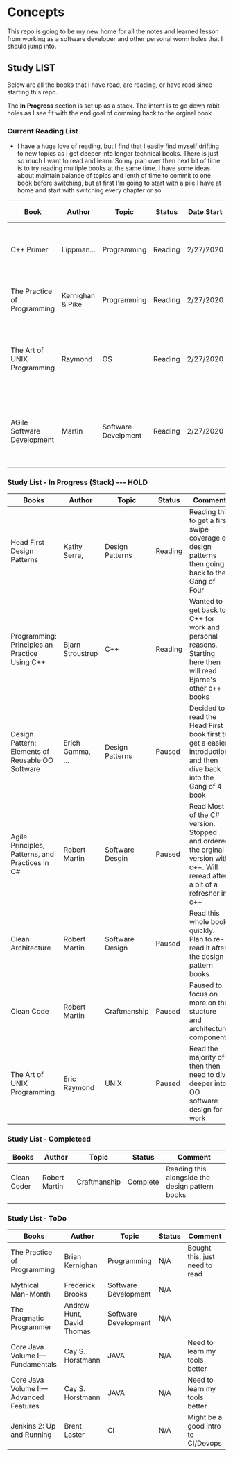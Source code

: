 # Concepts

This repo is going to be my new home for all the notes and learned lesson from working as a software developer and other personal worm holes that I should jump into.



## Study LIST

Below are all the books that I have read, are reading, or have read since starting this repo. 

The **In Progress** section is set up as a stack. The intent is to go down rabit holes as I see fit with the end goal of comming back to the orginal book

### Current Reading List 
* I have a huge love of reading, but I find that I easily find myself drifting to new topics as I get deeper into longer technical books. There is just so much I want to read and learn. So my plan over then next bit of time is to try reading multiple books at the same time. I have some ideas about maintain balance of topics and lenth of time to commit to one book before switching, but at first I'm going to start with a pile I have at home and start with switching every chapter or so.

| Book | Author | Topic | Status |  Date Start | Date Finish | Comment |
|------|--------|--------|--------|--------|--------|--------|
| C++ Primer  | Lippman... | Programming |Reading | 2/27/2020 | N/A | Highly recommend book. Hope to get good refresher on C++ | 
| The Practice of Programming  | Kernighan & Pike | Programming |Reading | 2/27/2020 | N/A | Classic book, sure to find some good nuggets | 
| The Art of UNIX Programming  | Raymond | OS |Reading | 2/27/2020 | N/A | Awesome insight into how UNIX evolved. Started this a while ago, but going to restart | 
| AGile Software Development  | Martin | Software Develpment |Reading | 2/27/2020 | N/A | Read most of the C# version, but bought the original edition for the c++ examples | 

### Study List - In Progress (Stack) --- HOLD

 Books        | Author           | Topic | Status |  Comment |
| ------------|------------------| ------| -----  | ---------|
| Head First Design Patterns  | Kathy Serra, | Design Patterns | Reading  | Reading this to get a first swipe coverage of design patterns then going back to the Gang of Four   | 
| Programming: Principles an Practice Using C++ | Bjarn Stroustrup | C++ | Reading | Wanted to get back to C++ for work and personal reasons. Starting here then will read Bjarne's other c++ books |
| Design Pattern: Elements of Reusable OO Software     | Erich Gamma, ...  |  Design Patterns| Paused  | Decided to read the Head First book first to get a easier introduction and then dive back into the Gang of 4 book |
| Agile Principles, Patterns, and Practices in C# | Robert Martin | Software Desgin | Paused | Read Most of the C# version. Stopped and ordered the orginal version with c++. Will reread after a bit of a refresher in c++ |
| Clean Architecture    | Robert Martin  | Software Design | Paused  | Read this whole book quickly. Plan to re-read it after the design pattern books |
| Clean Code    | Robert Martin  | Craftmanship | Paused  | Paused to focus on more on the stucture and architecture components  |
| The Art of UNIX Programming | Eric Raymond| UNIX | Paused | Read the majority of then then need to dive deeper into OO software design for work |


### Study List - Completeed

 Books        | Author           | Topic | Status |  Comment |
| ------------|------------------| ------| -----  | ---------|
| Clean Coder    | Robert Martin  | Craftmanship | Complete  | Reading this alongside the design pattern books  |
|     |   |  |   |  |



### Study List - ToDo

  Books        | Author           | Topic | Status |  Comment |
| ------------|------------------| ------| -----  | ---------|
| The Practice of Programming | Brian Kernighan | Programming | N/A  | Bought this, just need to read |
| Mythical Man-Month | Frederick Brooks | Software Development | N/A  |  |
| The Pragmatic Programmer | Andrew Hunt, David Thomas | Software Development | N/A  |  |
| Core Java Volume I—Fundamentals |  Cay S. Horstmann | JAVA | N/A  | Need to learn my tools better |
| Core Java Volume II—Advanced Features |  Cay S. Horstmann | JAVA | N/A  | Need to learn my tools better |
| Jenkins 2: Up and Running | Brent Laster | CI | N/A  | Might be a good intro to CI/Devops |